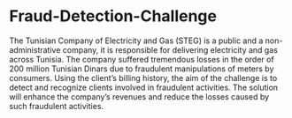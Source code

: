 # Fraud-Detection-Challenge
The Tunisian Company of Electricity and Gas (STEG) is a public and a non-administrative company, it is responsible for delivering electricity and gas across Tunisia. The company suffered tremendous losses in the order of 200 million Tunisian Dinars due to fraudulent manipulations of meters by consumers.  Using the client’s billing history, the aim of the challenge is to detect and recognize clients involved in fraudulent activities.  The solution will enhance the company’s revenues and reduce the losses caused by such fraudulent activities.
